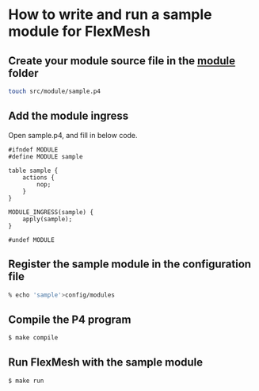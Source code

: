 # How to write and run a sample module for FlexMesh

## Create your module source file in the [module](.) folder

```bash
touch src/module/sample.p4
```

## Add the module ingress

Open sample.p4, and fill in below code.

```
#ifndef MODULE
#define MODULE sample

table sample {
    actions {
        nop;
    }
}

MODULE_INGRESS(sample) {
    apply(sample);
}

#undef MODULE
```

## Register the sample module in the configuration file

```bash
% echo 'sample'>config/modules
```

## Compile the P4 program

```bash
$ make compile
```

## Run FlexMesh with the sample module
```bash
$ make run
```
